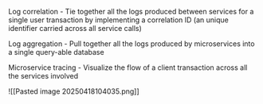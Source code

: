 Log correlation - Tie together all the logs produced between services for a single user transaction by implementing a correlation ID (an unique identifier carried across all service calls)

Log aggregation - Pull together all the logs produced by microservices into a single query-able database

Microservice tracing - Visualize the flow of a client transaction across all the services involved

![[Pasted image 20250418104035.png]]

